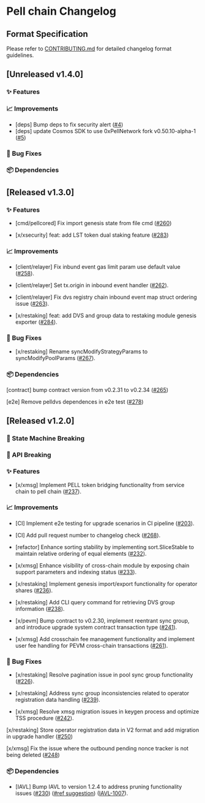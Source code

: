 # Pell chain Changelog

## Format Specification

Please refer to [CONTRIBUTING.md](./CONTRIBUTING.md) for detailed changelog format guidelines.

## [Unreleased v1.4.0]

### ✨ Features

### 📈 Improvements

- [deps] Bump deps to fix security alert ([#4](https://github.com/0xPellNetwork/aegis/pull/4))
- [deps] update Cosmos SDK to use 0xPellNetwork fork v0.50.10-alpha-1 ([#5](https://github.com/0xPellNetwork/aegis/pull/5))

### 🐛 Bug Fixes

### 📦 Dependencies

## [Released v1.3.0]

### ✨ Features

- [cmd/pellcored] Fix import genesis state from file cmd  ([#260](https://github.com/0xPellNetwork/chain/pull/260))

- [x/xsecurity] feat: add LST token dual staking feature ([#283](https://github.com/0xPellNetwork/chain/pull/283))

### 📈 Improvements

- [client/relayer] Fix inbund event gas limit param use default value ([#258](https://github.com/0xPellNetwork/chain/pull/258)).

- [client/relayer] Set tx.origin in inbound event handler ([#262](https://github.com/0xPellNetwork/chain/pull/262)).

- [client/relayer] Fix dvs registry chain inbound event map struct ordering issue ([#263](https://github.com/0xPellNetwork/chain/pull/263)).

- [x/restaking] feat: add DVS and group data to restaking module genesis exporter ([#284](https://github.com/0xPellNetwork/chain/pull/284)).

### 🐛 Bug Fixes

- [x/restaking] Rename syncModifyStrategyParams to syncModifyPoolParams ([#267](https://github.com/0xPellNetwork/chain/pull/267)).

### 📦 Dependencies

[contract] bump contract version from v0.2.31 to v0.2.34 ([#265](https://github.com/0xPellNetwork/chain/pull/265))

[e2e] Remove pelldvs dependences in e2e test ([#278](https://github.com/0xPellNetwork/chain/pull/278))

## [Released v1.2.0]

### 🚨 State Machine Breaking

### 🔄 API Breaking

### ✨ Features

- [x/xmsg] Implement PELL token bridging functionality from service chain to pell chain ([#237](https://github.com/0xPellNetwork/chain/pull/237)).

### 📈 Improvements

- [CI] Implement e2e testing for upgrade scenarios in CI pipeline ([#203](https://github.com/0xPellNetwork/chain/pull/203)).

- [CI] Add pull request number to changelog check ([#268](https://github.com/0xPellNetwork/chain/pull/268)).

- [refactor] Enhance sorting stability by implementing sort.SliceStable to maintain relative ordering of equal elements ([#232](https://github.com/0xPellNetwork/chain/pull/232)).

- [x/xmsg] Enhance visibility of cross-chain module by exposing chain support parameters and indexing status ([#233](https://github.com/0xPellNetwork/chain/pull/233)).

- [x/restaking] Implement genesis import/export functionality for operator shares ([#236](https://github.com/0xPellNetwork/chain/pull/236)).

- [x/restaking] Add CLI query command for retrieving DVS group information ([#238](https://github.com/0xPellNetwork/chain/pull/238)).

- [x/pevm] Bump contract to v0.2.30, implement reentrant sync group, and introduce upgrade system contract transaction type ([#241](https://github.com/0xPellNetwork/chain/pull/241)).

- [x/xmsg] Add crosschain fee management functionality and implement user fee handling for PEVM cross-chain transactions ([#261](https://github.com/0xPellNetwork/chain/pull/261)).

### 🐛 Bug Fixes

- [x/restaking] Resolve pagination issue in pool sync group functionality ([#226](https://github.com/0xPellNetwork/chain/pull/226)).

- [x/restaking] Address sync group inconsistencies related to operator registration data handling ([#239](https://github.com/0xPellNetwork/chain/pull/239)).

- [x/xmsg] Resolve xmsg migration issues in keygen process and optimize TSS procedure ([#242](https://github.com/0xPellNetwork/chain/pull/242)).

[x/restaking] Store operator registration data in V2 format and add migration in upgrade handler ([#250](https://github.com/0xPellNetwork/chain/pull/250))

[x/xmsg] Fix the issue where the outbound pending nonce tracker is not being deleted ([#248](https://github.com/0xPellNetwork/chain/pull/248))

### 📦 Dependencies

- [IAVL] Bump IAVL to version 1.2.4 to address pruning functionality issues ([#230](https://github.com/0xPellNetwork/chain/pull/230)) ([#ref suggestion](https://github.com/cosmos/cosmos-sdk/discussions/22253)) ([IAVL-1007](https://github.com/cosmos/iavl/pull/1007)).
